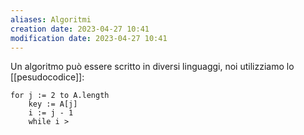```yaml
---
aliases: Algoritmi
creation date: 2023-04-27 10:41
modification date: 2023-04-27 10:41
---
```


Un algoritmo può essere scritto in diversi linguaggi, noi utilizziamo lo [[pesudocodice]]:

```clike
for j := 2 to A.length
	key := A[j]
	i := j - 1
	while i >
```


